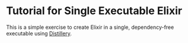 # Tutorial for Single Executable Elixir

This is a simple exercise to create Elixir in a single, dependency-free
executable using [Distillery](https://github.com/bitwalker/distillery).
